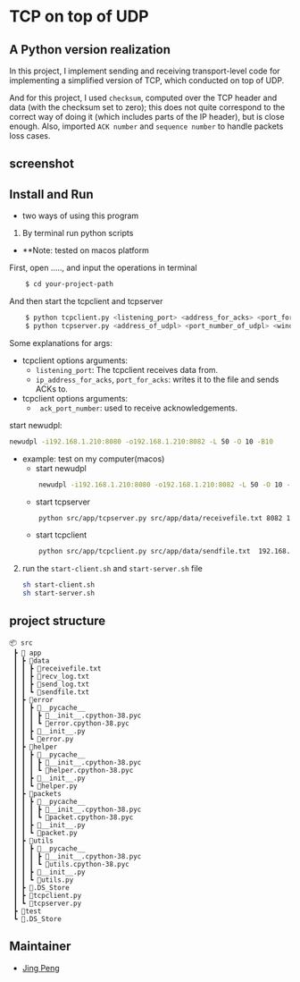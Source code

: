 # TCP on top of UDP

## A Python version realization
In this project, I implement sending and receiving transport-level code for implementing a simplified version of TCP, which
conducted on top of UDP. 

And for this project, I used `checksum`, computed over the TCP header and data (with the 
checksum set to zero); this does not quite correspond to the correct way of doing it (which includes parts of the IP header), 
but is close enough. Also, imported `ACK number` and `sequence number` to handle packets loss cases.

## screenshot


## Install and Run
- two ways of using this program
1. By terminal run python scripts
* **Note:  tested on macos platform

First, open ....., and input the operations in terminal
```bash
    $ cd your-project-path
```

And then start the tcpclient and tcpserver
```bash
    $ python tcpclient.py <listening_port> <address_for_acks> <port_for_acks>
    $ python tcpserver.py <address_of_udpl> <port_number_of_udpl> <windowsize> <ack_port_number>
```
Some explanations for args:
- tcpclient options arguments:
  - `listening_port`: The tcpclient receives data from.
  - `ip_address_for_acks`, `port_for_acks`:  writes it to the file and sends ACKs to.
- tcpclient options arguments:
    - ` ack_port_number`:  used to receive acknowledgements.

start newudpl:
```bash
newudpl -i192.168.1.210:8080 -o192.168.1.210:8082 -L 50 -O 10 -B10
```

- example: test on my computer(macos)
    - start newudpl
    ```bash
        newudpl -i192.168.1.210:8080 -o192.168.1.210:8082 -L 50 -O 10 -B10
    ```
    - start tcpserver
    ```bash
        python src/app/tcpserver.py src/app/data/receivefile.txt 8082 192.168.1.210 8080 src/app/data/recv_log.txt 
    ```
    - start tcpclient
    ```bash
        python src/app/tcpclient.py src/app/data/sendfile.txt  192.168.1.210 41192 8080 src/app/data/send_log.txt 1152
    ```

2. run the `start-client.sh` and `start-server.sh` file
    ```bash
    sh start-client.sh
    sh start-server.sh
    ```

## 

## project structure
```
📦 src
 ┣ 📂 app
 ┃ ┣ 📂data
 ┃ ┃ ┣ 📜receivefile.txt
 ┃ ┃ ┣ 📜recv_log.txt
 ┃ ┃ ┣ 📜send_log.txt
 ┃ ┃ ┗ 📜sendfile.txt
 ┃ ┣ 📂error
 ┃ ┃ ┣ 📂__pycache__
 ┃ ┃ ┃ ┣ 📜__init__.cpython-38.pyc
 ┃ ┃ ┃ ┗ 📜error.cpython-38.pyc
 ┃ ┃ ┣ 📜__init__.py
 ┃ ┃ ┗ 📜error.py
 ┃ ┣ 📂helper
 ┃ ┃ ┣ 📂__pycache__
 ┃ ┃ ┃ ┣ 📜__init__.cpython-38.pyc
 ┃ ┃ ┃ ┗ 📜helper.cpython-38.pyc
 ┃ ┃ ┣ 📜__init__.py
 ┃ ┃ ┗ 📜helper.py
 ┃ ┣ 📂packets
 ┃ ┃ ┣ 📂__pycache__
 ┃ ┃ ┃ ┣ 📜__init__.cpython-38.pyc
 ┃ ┃ ┃ ┗ 📜packet.cpython-38.pyc
 ┃ ┃ ┣ 📜__init__.py
 ┃ ┃ ┗ 📜packet.py
 ┃ ┣ 📂utils
 ┃ ┃ ┣ 📂__pycache__
 ┃ ┃ ┃ ┣ 📜__init__.cpython-38.pyc
 ┃ ┃ ┃ ┗ 📜utils.cpython-38.pyc
 ┃ ┃ ┣ 📜__init__.py
 ┃ ┃ ┗ 📜utils.py
 ┃ ┣ 📜.DS_Store
 ┃ ┣ 📜tcpclient.py
 ┃ ┗ 📜tcpserver.py
 ┣ 📂test
 ┗ 📜.DS_Store
```

## Maintainer
- [Jing Peng](https://github.com/paterlisia)